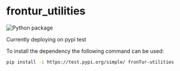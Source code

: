 # frontur_utilities
![Python package](https://github.com/miguelbravo7/df_utilities/workflows/Python%20package/badge.svg)

Currently deploying on pypi test

To install the dependency the following command can be used:

```sh
pip install -i https://test.pypi.org/simple/ fronTur-utilities
```
